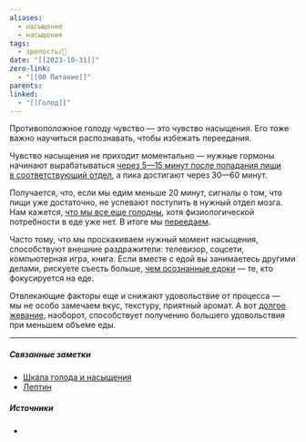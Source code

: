 ```yaml
---
aliases:
  - насыщение
  - насыщения
tags:
  - зрелость/🌱
date: "[[2023-10-31]]"
zero-link:
  - "[[00 Питание]]"
parents: 
linked:
  - "[[Голод]]"
---
```

Противоположное голоду чувство — это чувство насыщения. Его тоже важно научиться распознавать, чтобы избежать переедания.

Чувство насыщения не приходит моментально — нужные гормоны начинают вырабатываться [через 5—15 минут после попадания пищи в соответствующий отдел](https://www.nordicinnovation.org/2009/satiety-weight-management-and-foods), а пика достигают через 30—60 минут.

Получается, что, если мы едим меньше 20 минут, сигналы о том, что пищи уже достаточно, не успевают поступить в нужный отдел мозга. Нам кажется, [что мы все еще голодны](https://onlinelibrary.wiley.com/doi/full/10.1111/nbu.12221), хотя физиологической потребности в еде уже нет. В итоге мы [переедаем](Переедание.md).

Часто тому, что мы проскакиваем нужный момент насыщения, способствуют внешние раздражители: телевизор, соцсети, компьютерная игра, книга. Если вместе с едой вы занимаетесь другими делами, рискуете съесть больше, [чем осознанные едоки](https://www.researchgate.net/publication/235750324_Eating_attentively_A_systematic_review_and_meta-analysis_of_the_effect_of_food_intake_memory_and_awareness_on_eating) — те, кто фокусируется на еде.

Отвлекающие факторы еще и снижают удовольствие от процесса — мы не особо замечаем вкус, текстуру, приятный аромат. А вот [долгое жевание](https://www.sciencedirect.com/science/article/pii/S0031938415300317#:~:text=Meta%2Danalysis%20revealed%20that%20chewing%20significantly%20reduced%20self%2Dreported%20hunger.&text=Systematic%20review%20revealed%20an%20effect%20of%20chewing%20on%20food%20intake.&text=Increasing%20the%20number%20of%20chews%20per%20bite%20increased%20gut%20hormone%20release.&text=Mastication%20promotes%20satiety%20by%20influencing%20appetite%2C%20intake%20and%20hormone%20release), наоборот, способствует получению большего удовольствия при меньшем объеме еды.

***
##### Связанные заметки
- [Шкала голода и насыщения](Шкала%20голода%20и%20насыщения.md)
- [Лептин](Лептин.md)

##### Источники
- 